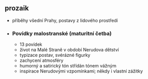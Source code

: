 ## prozaik
- příběhy všední Prahy, postavy z lidového prostředí 
- ### Povídky malostranské (maturitní četba) 
	- 13 povídek 
	- život na Malé Straně v období Nerudova dětství 
	- typizace postav, svérázné figurky 
	- zachycení atmosféry 
	- humorný a satirický tón střídán tónem vážným 
	- inspirace Nerudovými vzpomínkami; někdy i vlastní zážitky